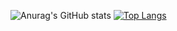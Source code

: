 ![Anurag's GitHub stats](https://github-readme-stats.vercel.app/api?username=qedrohenrique&show_icons=true&theme=dracula)
[![Top Langs](https://github-readme-stats.vercel.app/api/top-langs/?username=qedrohenrique)](https://github.com/qedrohenrique/github-readme-stats)

